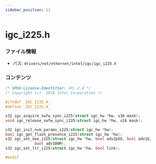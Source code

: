 ```yaml
---
sidebar_position: 11
---
```

# igc_i225.h

### ファイル情報

- パス: `drivers/net/ethernet/intel/igc/igc_i225.h`

### コンテンツ

```h
/* SPDX-License-Identifier: GPL-2.0 */
/* Copyright (c)  2018 Intel Corporation */

#ifndef _IGC_I225_H_
#define _IGC_I225_H_

s32 igc_acquire_swfw_sync_i225(struct igc_hw *hw, u16 mask);
void igc_release_swfw_sync_i225(struct igc_hw *hw, u16 mask);

s32 igc_init_nvm_params_i225(struct igc_hw *hw);
bool igc_get_flash_presence_i225(struct igc_hw *hw);
s32 igc_set_eee_i225(struct igc_hw *hw, bool adv2p5G, bool adv1G,
		     bool adv100M);
s32 igc_set_ltr_i225(struct igc_hw *hw, bool link);

#endif

```
